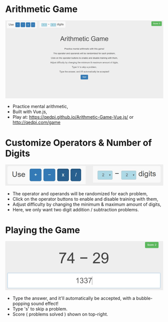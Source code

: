 # Arithmetic Game
![Screenshot](screenshots/start.jpg)
+ Practice mental arithmetic,
+ Built with Vue.js,
+ Play at: https://qedpi.github.io/Arithmetic-Game-Vue.js/ or http://qedpi.com/game

# Customize Operators & Number of Digits
![Screenshot](screenshots/customize.jpg)
+ The operator and operands will be randomized for each problem,
+ Click on the operator buttons to enable and disable training with them,
+ Adjust difficulty by changing the minimum & maximum amount of digits,
+ Here, we only want two digit addition / subtraction problems.

# Playing the Game
![Screenshot](screenshots/gameplay.jpg)
+ Type the answer, and it'll automatically be accepted, with a bubble-popping sound effect!
+ Type 's' to skip a problem.
+ Score ( problems solved ) shown on top-right. 
